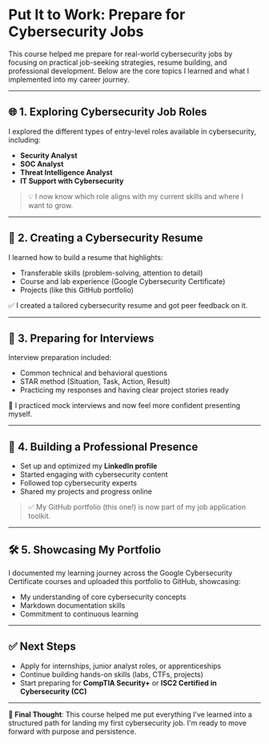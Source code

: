 # Put It to Work: Prepare for Cybersecurity Jobs

This course helped me prepare for real-world cybersecurity jobs by focusing on practical job-seeking strategies, resume building, and professional development. Below are the core topics I learned and what I implemented into my career journey.

---

## 🌐 1. Exploring Cybersecurity Job Roles

I explored the different types of entry-level roles available in cybersecurity, including:

- **Security Analyst**
- **SOC Analyst**
- **Threat Intelligence Analyst**
- **IT Support with Cybersecurity**

> 💡 I now know which role aligns with my current skills and where I want to grow.

---

## 📃 2. Creating a Cybersecurity Resume

I learned how to build a resume that highlights:

- Transferable skills (problem-solving, attention to detail)
- Course and lab experience (Google Cybersecurity Certificate)
- Projects (like this GitHub portfolio)

✅ I created a tailored cybersecurity resume and got peer feedback on it.

---

## 🧪 3. Preparing for Interviews

Interview preparation included:

- Common technical and behavioral questions
- STAR method (Situation, Task, Action, Result)
- Practicing my responses and having clear project stories ready

🎤 I practiced mock interviews and now feel more confident presenting myself.

---

## 📁 4. Building a Professional Presence

- Set up and optimized my **LinkedIn profile**
- Started engaging with cybersecurity content
- Followed top cybersecurity experts
- Shared my projects and progress online

> ✅ My GitHub portfolio (this one!) is now part of my job application toolkit.

---

## 🛠 5. Showcasing My Portfolio

I documented my learning journey across the Google Cybersecurity Certificate courses and uploaded this portfolio to GitHub, showcasing:

- My understanding of core cybersecurity concepts
- Markdown documentation skills
- Commitment to continuous learning

---

## ✅ Next Steps

- Apply for internships, junior analyst roles, or apprenticeships
- Continue building hands-on skills (labs, CTFs, projects)
- Start preparing for **CompTIA Security+** or **ISC2 Certified in Cybersecurity (CC)**

---

**🎯 Final Thought**: This course helped me put everything I’ve learned into a structured path for landing my first cybersecurity job. I'm ready to move forward with purpose and persistence.

